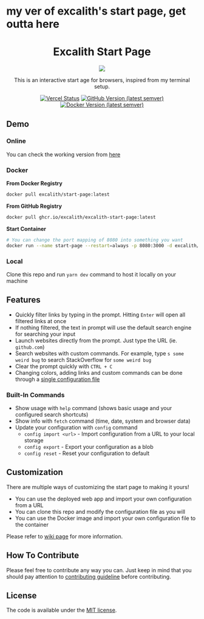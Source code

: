 # my ver of excalith's start page, get outta here
<div align="center">
	<h1 align="center">Excalith Start Page</h1>
	<img src=".github/startpage.gif" />

This is an interactive start age for browsers, inspired from my terminal setup.

[![Vercel Status](https://therealsujitk-vercel-badge.vercel.app/?app=excalith-start-page)](https://excalith-start-page.vercel.app)
[![GitHub Version (latest semver)](https://img.shields.io/github/v/tag/excalith/excalith-start-page?label=github)](https://github.com/excalith/excalith-start-page)
[![Docker Version (latest semver)](https://img.shields.io/docker/v/excalith/start-page?label=docker)](https://hub.docker.com/r/excalith/start-page)
</div>

## Demo
### Online
You can check the working version from [here](https://excalith-start-page.vercel.app)

### Docker
**From Docker Registry**
```bash
docker pull excalith/start-page:latest
```

**From GitHub Registry**
```bash
docker pull ghcr.io/excalith/excalith-start-page:latest
```

**Start Container**
```bash
# You can change the port mapping of 8080 into something you want
docker run --name start-page --restart=always -p 8080:3000 -d excalith/start-page
```

### Local
Clone this repo and run `yarn dev` command to host it locally on your machine

## Features

- Quickly filter links by typing in the prompt. Hitting `Enter` will open all filtered links at once
- If nothing filtered, the text in prompt will use the default search engine for searching your input
- Launch websites directly from the prompt. Just type the URL (ie. `github.com`)
- Search websites with custom commands. For example, type `s some weird bug` to search StackOverflow for `some weird bug`
- Clear the prompt quickly with `CTRL + C`
- Changing colors, adding links and custom commands can be done through a [single configuration file](src/utils/settings.js)

### Built-In Commands

- Show usage with `help` command (shows basic usage and your configured search shortcuts)
- Show info with `fetch` command (time, date, system and browser data)
- Update your configuration with `config` command
  - `config import <url>` - Import configuration from a URL to your local storage
  - `config export` - Export your configuration as a blob
  - `config reset` - Reset your configuration to default

## Customization

There are multiple ways of customizing the start page to making it yours!

- You can use the deployed web app and import your own configuration from a URL
- You can clone this repo and modify the configuration file as you will
- You can use the Docker image and import your own configuration file to the container

Please refer to [wiki page](https://github.com/excalith/excalith-start-page/wiki) for more information.

## How To Contribute

Please feel free to contribute any way you can. Just keep in mind that you should pay attention to [contributing guideline](.github/CONTRIBUTING.md) before contributing.

## License

The code is available under the [MIT license](LICENSE).
